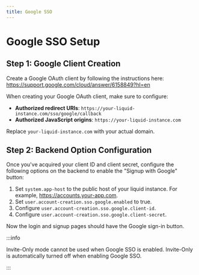 ```yaml
---
title: Google SSO
---
```


# Google SSO Setup

## Step 1: Google Client Creation

Create a Google OAuth client by following the instructions here: https://support.google.com/cloud/answer/6158849?hl=en

When creating your Google OAuth client, make sure to configure:

- **Authorized redirect URIs**: `https://your-liquid-instance.com/sso/google/callback`
- **Authorized JavaScript origins**: `https://your-liquid-instance.com`

Replace `your-liquid-instance.com` with your actual domain.

## Step 2: Backend Option Configuration

Once you've acquired your client ID and client secret, configure the following options on the backend to enable the "Signup with Google" button:

1. Set `system.app-host` to the public host of your liquid instance. For example, https://accounts.your-app.com.
2. Set `user.account-creation.sso.google.enabled` to true.
3. Configure `user.account-creation.sso.google.client-id`.
4. Configure `user.account-creation.sso.google.client-secret`.

Now the login and signup pages should have the Google sign-in button.

:::info

Invite-Only mode cannot be used when Google SSO is enabled. Invite-Only is automatically turned off when enabling Google SSO.

:::

